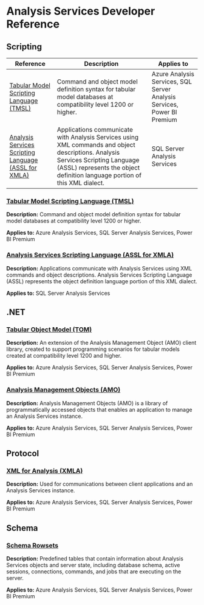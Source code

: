 # Analysis Services Developer Reference

## Scripting


|Reference  |Description  |Applies to  |
|---------|---------|---------|
|[Tabular Model Scripting Language (TMSL)](tmsl/tabular-model-scripting-language-tmsl-reference.md)    |   Command and object model definition syntax for tabular model databases at compatibility level 1200 or higher.      |   Azure Analysis Services, SQL Server Analysis Services, Power BI Premium       |
|[Analysis Services Scripting Language (ASSL for XMLA)](assl/analysis-services-scripting-language-assl-for-xmla.md)    |    Applications communicate with Analysis Services using XML commands and object descriptions. Analysis Services Scripting Language (ASSL) represents the object definition language portion of this XML dialect.     |     SQL Server Analysis Services    |


### [Tabular Model Scripting Language (TMSL)](tmsl/tabular-model-scripting-language-tmsl-reference.md)

**Description:** Command and object model definition syntax for tabular model databases at compatibility level 1200 or higher.

**Applies to:** Azure Analysis Services, SQL Server Analysis Services, Power BI Premium 

### [Analysis Services Scripting Language (ASSL for XMLA)](assl/analysis-services-scripting-language-assl-for-xmla.md)

**Description:** Applications communicate with Analysis Services using XML commands and object descriptions. Analysis Services Scripting Language (ASSL) represents the object definition language portion of this XML dialect.

**Applies to:** SQL Server Analysis Services

## .NET

### [Tabular Object Model (TOM)](tom/introduction-to-the-tabular-object-model-tom-in-analysis-services-amo.md)

**Description:** An extension of the Analysis Management Object (AMO) client library, created to support programming scenarios for tabular models created at compatibility level 1200 and higher.

**Applies to:** Azure Analysis Services, SQL Server Analysis Services, Power BI Premium 

### [Analysis Management Objects (AMO)](amo/developing-with-analysis-management-objects-amo.md)

**Description:** Analysis Management Objects (AMO) is a library of programmatically accessed objects that enables an application to manage an Analysis Services instance.

**Applies to:** Azure Analysis Services, SQL Server Analysis Services, Power BI Premium 

## Protocol

### [XML for Analysis (XMLA)](xmla/xml-for-analysis-xmla-reference.md)

**Description:** Used for communications between client applications and an Analysis Services instance.

**Applies to:** Azure Analysis Services, SQL Server Analysis Services, Power BI Premium 

## Schema

### [Schema Rowsets](schema-rowsets/analysis-services-schema-rowsets.md)

**Description:** Predefined tables that contain information about Analysis Services objects and server state, including database schema, active sessions, connections, commands, and jobs that are executing on the server.

**Applies to:** Azure Analysis Services, SQL Server Analysis Services, Power BI Premium 

